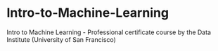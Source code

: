 # Intro-to-Machine-Learning
Intro to Machine Learning - Professional certificate course by the Data Institute (University of San Francisco)
